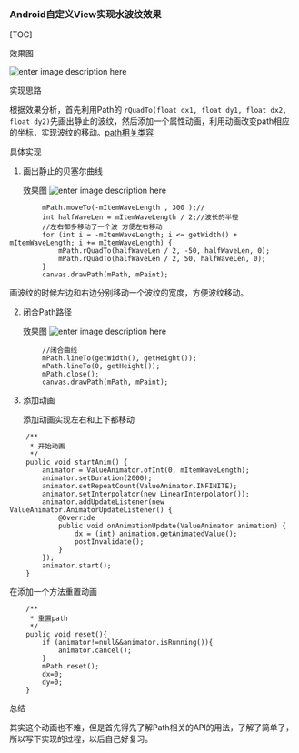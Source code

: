 ### Android自定义View实现水波纹效果

[TOC]

效果图

![enter image description here](http://chuantu.biz/t5/93/1495614694x2728309609.gif)

实现思路

根据效果分析，首先利用Path的 `rQuadTo(float dx1, float dy1, float dx2, float dy2)`先画出静止的波纹，然后添加一个属性动画，利用动画改变path相应的坐标，实现波纹的移动。[path相关类容](https://developer.android.com/reference/android/graphics/Path.html)

具体实现

1. 画出静止的贝塞尔曲线

	效果图
![enter image description here](http://chuantu.biz/t5/93/1495615454x2728309609.png)

```
        mPath.moveTo(-mItemWaveLength , 300 );//
        int halfWaveLen = mItemWaveLength / 2;//波长的半径
        //左右都多移动了一个波 方便左右移动
        for (int i = -mItemWaveLength; i <= getWidth() + mItemWaveLength; i += mItemWaveLength) {
            mPath.rQuadTo(halfWaveLen / 2, -50, halfWaveLen, 0);
            mPath.rQuadTo(halfWaveLen / 2, 50, halfWaveLen, 0);
        }
        canvas.drawPath(mPath, mPaint);
```

画波纹的时候左边和右边分别移动一个波纹的宽度，方便波纹移动。

2. 闭合Path路径

	效果图
![enter image description here](http://chuantu.biz/t5/93/1495615743x2728309609.png)    

```
        //闭合曲线
        mPath.lineTo(getWidth(), getHeight());
        mPath.lineTo(0, getHeight());
        mPath.close();
        canvas.drawPath(mPath, mPaint);
```

3. 添加动画

	添加动画实现左右和上下都移动
	
```
    /**
     * 开始动画
     */
    public void startAnim() {
        animator = ValueAnimator.ofInt(0, mItemWaveLength);
        animator.setDuration(2000);
        animator.setRepeatCount(ValueAnimator.INFINITE);
        animator.setInterpolator(new LinearInterpolator());
        animator.addUpdateListener(new ValueAnimator.AnimatorUpdateListener() {
            @Override
            public void onAnimationUpdate(ValueAnimator animation) {
                dx = (int) animation.getAnimatedValue();
                postInvalidate();
            }
        });
        animator.start();
    }
```
在添加一个方法重置动画

```
    /**
     * 重置path
     */
    public void reset(){
        if (animator!=null&&animator.isRunning()){
            animator.cancel();
        }
        mPath.reset();
        dx=0;
        dy=0;
    }	
```
总结

其实这个动画也不难，但是首先得先了解Path相关的API的用法，了解了简单了，所以写下实现的过程，以后自己好复习。

